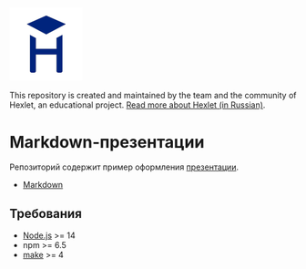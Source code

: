 ##
[![Hexlet Ltd. logo](https://raw.githubusercontent.com/Hexlet/hexletguides.github.io/master/images/hexlet_logo128.png)](https://ru.hexlet.io/pages/about?utm_source=github&utm_medium=link&utm_campaign=cli)

This repository is created and maintained by the team and the community of Hexlet, an educational project. [Read more about Hexlet (in Russian)](https://ru.hexlet.io/pages/about?utm_source=github&utm_medium=link&utm_campaign=cli).
##

# Markdown-презентации

Репозиторий содержит пример оформления [презентации](./marpit/README.md).

* [Markdown](https://guides.hexlet.io/markdown/)

## Требования

* [Node.js](https://github.com/Hexlet/instructions/blob/main/nodejs.md) >= 14
* npm >= 6.5
* [make](https://guides.hexlet.io/makefile-as-task-runner/) >= 4
